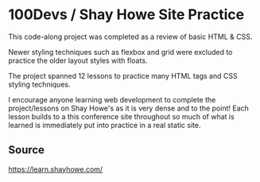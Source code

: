 # 100Devs / Shay Howe Site Practice

This code-along project was completed as a review of basic HTML & CSS.

Newer styling techniques such as flexbox and grid were excluded to practice the older layout styles with floats.

The project spanned 12 lessons to practice many HTML tags and CSS styling techniques.

I encourage anyone learning web development to complete the project/lessons on Shay Howe's as it is very dense and to the point!
Each lesson builds to a this conference site throughout so much of what is learned is immediately put into practice in a real static site.

## Source

https://learn.shayhowe.com/

